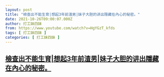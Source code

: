 ```yaml
---
layout: post
title: "檢查出不能生育|想起3年前渣男|妹子大胆的讲出隱藏在內心的秘密。"
date: 2021-10-26T09:00:07.000Z
author: 打工妹四妹
from: https://www.youtube.com/watch?v=HgYGzT_kfds
tags: [ 打工妹四妹 ]
categories: [ 打工妹四妹 ]
---
```

<!--1635238807000-->
[檢查出不能生育|想起3年前渣男|妹子大胆的讲出隱藏在內心的秘密。](https://www.youtube.com/watch?v=HgYGzT_kfds)
------

<div>

</div>
